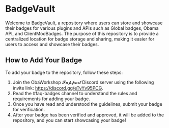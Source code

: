 # BadgeVault

Welcome to BadgeVault, a repository where users can store and showcase their badges for various plugins and APIs such as Global badges, Obama API, and ClientModBadges. The purpose of this repository is to provide a centralized location for badge storage and sharing, making it easier for users to access and showcase their badges.

## How to Add Your Badge

To add your badge to the repository, follow these steps:

1. Join the ObaWorkshop 𝓢𝓾𝓹𝓹𝓸𝓻𝓽 Discord server using the following invite link: https://discord.gg/eTvYv95PCG.
2. Read the #faq-badges channel to understand the rules and requirements for adding your badge.
3. Once you have read and understood the guidelines, submit your badge for verification.
4. After your badge has been verified and approved, it will be added to the repository, and you can start showcasing your badge!
